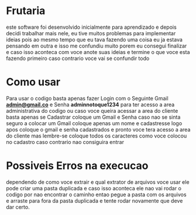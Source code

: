 # Frutaria

este software foi desenvolvido inicialmente para aprendizado e depois decidi trabalhar mais nele, eu tive muitos problemas para implementar ideias pois ao mesmo tempo que eu tava fazendo uma coisa eu ja estava pensando em outra e isso me confundiu muito porem eu consegui finalizar e caso isso aconteca com voce anote suas ideias e termine o que voce esta fazendo primeiro caso contrario voce vai se confundir todo

# Como usar

Para usar o codigo basta apenas fazer Login com o Seguinte Gmail **admin@gmail.co** e Senha **adminnotoque1234** para ter acesso a area administrativa do codigo ou caso voce queira acessar a area do cliente basta apenas se Cadastrar coloque um Gmail e Senha caso nao se sinta seguro a colocar um Gmail coloque apenas um nome e cadastresse logo apos coloque o gmail e senha cadastrados e pronto voce tera acesso a area do cliente mas lembre-se coloque todos os caracteres como voce colocou no cadastro caso contrario nao consiguira entrar

# Possiveis Erros na execucao

dependendo de como voce extrair e qual extrator de arquivos voce usar ele pode criar uma pasta duplicada e caso isso aconteca ele nao vai rodar o codigo por nao encontrar o caminho entao pegue a pasta com os arquivos e arraste para fora da pasta duplicada e tente rodar novamente que deve dar certo.
